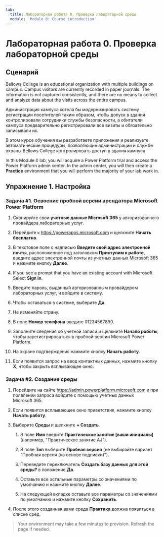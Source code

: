 ```yaml
---
lab:
  title: Лабораторная работа 0. Проверка лабораторной среды
  module: 'Module 0: Course introduction'
---
```


# <a name="lab-0-validate-lab-environment"></a>Лабораторная работа 0. Проверка лабораторной среды

## <a name="scenario"></a>Сценарий

Bellows College is an educational organization with multiple buildings on campus. Campus visitors are currently recorded in paper journals. The information is not captured consistently, and there are no means to collect and analyze data about the visits across the entire campus.

Администрация кампуса хотела бы модернизировать систему регистрации посетителей таким образом, чтобы допуск в здания контролировали сотрудники службы безопасности, а обитатели кампуса предварительно регистрировали все визиты и обязательно записывали их.

В этом курсе обучения вы разработаете приложения и реализуете автоматические процедуры, позволяющие администрации и службе охраны Bellows College контролировать доступ в здания кампуса.

In this Module 0 lab, you will acquire a Power Platform trial and access the Power Platform admin center. In the admin center, you will then create a <bpt id="p1">**</bpt>Practice<ept id="p1">**</ept> environment that you will perform the majority of your lab work in.

## <a name="exercise-1--setup"></a>Упражнение 1. Настройка

### <a name="task-1---acquire-your-microsoft-power-platform-trial-tenant"></a>Задача \#1. Освоение пробной версии арендатора Microsoft Power Platform

1. Скопируйте свои **учетные данные Microsoft 365** у авторизованного провайдера лабораторных услуг.

1. Перейдите к <https://powerapps.microsoft.com> и щелкните **Начать бесплатно**.

1. В текстовое поле с надписью **Введите свой адрес электронной почты**, расположенное под заголовком **Приступим к работе**, введите адрес электронной почты из учетных данных Microsoft 365 и нажмите кнопку **Далее**.

1. If you see a prompt that you have an existing account with Microsoft. Select <bpt id="p1">**</bpt>Sign in<ept id="p1">**</ept>.

1. Введите пароль, выданный авторизованным провайдером лабораторных услуг, и войдите в систему.

1. Чтобы оставаться в системе, выберите **Да**.

1. Не изменяйте страну.

1. В поле **Номер телефона** введите 01234567890.

1. Заполните сведения об учетной записи и щелкните **Начало работы**, чтобы зарегистрироваться в пробной версии Microsoft Power Platform.

1. На экране подтверждения нажмите кнопку **Начать работу**.

1. Если появится запрос на ввод контактных данных, нажмите кнопку **X**, чтобы закрыть всплывающее окно.

### <a name="task-2--create-environment"></a>Задача \#2. Создание среды

1. Перейдите на сайте <https://admin.powerplatform.microsoft.com> и при появлении запроса войдите с помощью учетных данных Microsoft 365.

1. Если появится всплывающее окно приветствия, нажмите кнопку **Начать работу**.

1. Выберите **Среды** и щелкните **+ Создать**.

    1. В поле **Имя** введите **Практическое занятие [ваши инициалы]** (например, "Практическое занятие AJ").

    1. В поле **Тип** выберите **Пробная версия** (не выбирайте вариант "Пробная версия (на основе подписки)").

    1. Переведите переключатель **Создать базу данных для этой среды?** в положение **Да**.

    1. Оставьте все остальные параметры со значениями по умолчанию и нажмите кнопку **Далее**.

    1. На следующей вкладке оставьте все параметры со значениями по умолчанию и нажмите кнопку **Сохранить**.

1. После этого созданная вами среда **Практика** должна появиться в списке сред.

> Your environment may take a few minutes to provision. Refresh the page if needed.
